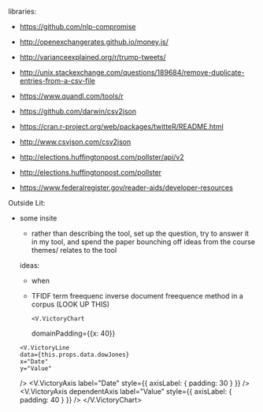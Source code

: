 libraries:
- https://github.com/nlp-compromise
- http://openexchangerates.github.io/money.js/



- http://varianceexplained.org/r/trump-tweets/
- http://unix.stackexchange.com/questions/189684/remove-duplicate-entries-from-a-csv-file
- https://www.quandl.com/tools/r
- https://github.com/darwin/csv2json
- https://cran.r-project.org/web/packages/twitteR/README.html



- http://www.csvjson.com/csv2json


- http://elections.huffingtonpost.com/pollster/api/v2
- http://elections.huffingtonpost.com/pollster



- https://www.federalregister.gov/reader-aids/developer-resources



Outside Lit:
  - some insite
    - rather than describing the tool, set up the question, try to answer it in my tool, and spend the paper bounching off ideas from the course themes/ relates to the tool

    ideas:
      - when
      - TFIDF term freequenc inverse document freequence method in a corpus (LOOK UP THIS)









            <V.VictoryChart
        domainPadding={{x: 40}}
      >
        <V.VictoryLine
        data={this.props.data.dowJones}
        x="Date"
        y="Value"
      />
        <V.VictoryAxis
          label="Date"
          style={{
            axisLabel: { padding: 30 }
          }}
        />
        <V.VictoryAxis dependentAxis
          label="Value"
          style={{
            axisLabel: { padding: 40 }
          }}
        />
      </V.VictoryChart>
